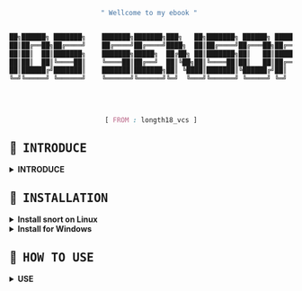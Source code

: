 
<div align="center">

```ocaml
" Wellcome to my ebook " 
```

```css

██╗██████╗ ███████╗    ███████╗███████╗███╗   ██╗███████╗ ██████╗ ██████╗ ███████╗
██║██╔══██╗██╔════╝    ██╔════╝██╔════╝████╗  ██║██╔════╝██╔═══██╗██╔══██╗██╔════╝
██║██║  ██║███████╗    ███████╗█████╗  ██╔██╗ ██║███████╗██║   ██║██████╔╝███████╗
██║██║  ██║╚════██║    ╚════██║██╔══╝  ██║╚██╗██║╚════██║██║   ██║██╔══██╗╚════██║
██║██████╔╝███████║    ███████║███████╗██║ ╚████║███████║╚██████╔╝██║  ██║███████║
╚═╝╚═════╝ ╚══════╝    ╚══════╝╚══════╝╚═╝  ╚═══╝╚══════╝ ╚═════╝ ╚═╝  ╚═╝╚══════╝
                                                                                  

                                                                          
                                                                          
[ FROM : longth18_vcs ]
```

</div>



## :fallen_leaf: ‎ <samp>INTRODUCE</samp>

<details>
<summary><b>INTRODUCE</b></summary>
  
* An Intrusion Detection System (IDS) is a system that monitors network traffic for suspicious activity and issues alerts when such activity is discovered. It is a software application that scans a network or a system for the harmful activity or policy breaching. Any malicious venture or violation is normally reported either to an administrator or collected centrally using a security information and event management (SIEM) system. A SIEM system integrates outputs from multiple sources and uses alarm filtering techniques to differentiate malicious activity from false alarms.

* Although intrusion detection systems monitor networks for potentially malicious activity, they are also disposed to false alarms. Hence, organizations need to fine-tune their IDS products when they first install them. It means properly setting up the intrusion detection systems to recognize what normal traffic on the network looks like as compared to malicious activity.

* Intrusion prevention systems also monitor network packets inbound the system to check the malicious activities involved in it and at once send the warning notifications.

* Classification of Intrusion Detection System:
IDS are classified into 5 types:

* Network Intrusion Detection System (NIDS):
Network intrusion detection systems (NIDS) are set up at a planned point within the network to examine traffic from all devices on the network. It performs an observation of passing traffic on the entire subnet and matches the traffic that is passed on the subnets to the collection of known attacks. Once an attack is identified or abnormal behavior is observed, the alert can be sent to the administrator. An example of a NIDS is installing it on the subnet where firewalls are located in order to see if someone is trying to crack the firewall.
* Host Intrusion Detection System (HIDS):
Host intrusion detection systems (HIDS) run on independent hosts or devices on the network. A HIDS monitors the incoming and outgoing packets from the device only and will alert the administrator if suspicious or malicious activity is detected. It takes a snapshot of existing system files and compares it with the previous snapshot. If the analytical system files were edited or deleted, an alert is sent to the administrator to investigate. An example of HIDS usage can be seen on mission-critical machines, which are not expected to change their layout.
* Protocol-based Intrusion Detection System (PIDS):
Protocol-based intrusion detection system (PIDS) comprises a system or agent that would consistently resides at the front end of a server, controlling and interpreting the protocol between a user/device and the server. It is trying to secure the web server by regularly monitoring the HTTPS protocol stream and accept the related HTTP protocol. As HTTPS is un-encrypted and before instantly entering its web presentation layer then this system would need to reside in this interface, between to use the HTTPS.
* Application Protocol-based Intrusion Detection System (APIDS):
Application Protocol-based Intrusion Detection System (APIDS) is a system or agent that generally resides within a group of servers. It identifies the intrusions by monitoring and interpreting the communication on application-specific protocols. For example, this would monitor the SQL protocol explicit to the middleware as it transacts with the database in the web server.
* Hybrid Intrusion Detection System :
Hybrid intrusion detection system is made by the combination of two or more approaches of the intrusion detection system. In the hybrid intrusion detection system, host agent or system data is combined with network information to develop a complete view of the network system. Hybrid intrusion detection system is more effective in comparison to the other intrusion detection system. Prelude is an example of Hybrid IDS.
Detection Method of IDS:

* Signature-based Method:
Signature-based IDS detects the attacks on the basis of the specific patterns such as number of bytes or number of 1’s or number of 0’s in the network traffic. It also detects on the basis of the already known malicious instruction sequence that is used by the malware. The detected patterns in the IDS are known as signatures.
Signature-based IDS can easily detect the attacks whose pattern (signature) already exists in system but it is quite difficult to detect the new malware attacks as their pattern (signature) is not known.

* Anomaly-based Method:
Anomaly-based IDS was introduced to detect unknown malware attacks as new malware are developed rapidly. In anomaly-based IDS there is use of machine learning to create a trustful activity model and anything coming is compared with that model and it is declared suspicious if it is not found in model. Machine learning-based method has a better-generalized property in comparison to signature-based IDS as these models can be trained according to the applications and hardware configurations.
Comparison of IDS with Firewalls:
IDS and firewall both are related to network security but an IDS differs from a firewall as a firewall looks outwardly for intrusions in order to stop them from happening. Firewalls restrict access between networks to prevent intrusion and if an attack is from inside the network it doesn’t signal. An IDS describes a suspected intrusion once it has happened and then signals an alarm.
  
</details>


  ## :blossom: ‎ <samp> INSTALLATION </samp>
<details>
<summary><b>Install snort on Linux</b></summary>
 <summary><b>What is snort </b></summary> 
* Make sure you have python installed on your computer
  
* Run the tool with Python the automatic installation will start
</details>
<details>
<summary><b>Install for Windows</b></summary>
  
* You must enable the Linux WSL feature to use the tool
</details>

</details>

## :herb: ‎ <samp>HOW TO USE</samp>
<details>
<summary><b>USE</b></summary>

* very simple you just need to run the tool with python3
* Enter the time you want to change your IP (/s)
* Enter the number of IPs you need to change
  </details>


